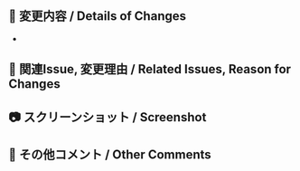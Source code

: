 ## :hammer: 変更内容 / Details of Changes
- 
<!-- 
    変更内容をできるだけ簡潔に書いてください / A clear and concise description of what the changes is.
```
// コードや譜面ヘッダーの仕様変更の場合は、このように例示して記述してください。
```
-->

## :bookmark: 関連Issue, 変更理由 / Related Issues, Reason for Changes
<!-- 今回の変更に関連したIssue番号 もしくは GitLab Issues, Twitterのリンクを入れてください -->
<!-- いずれにも該当しない場合は、変更理由を書いてください -->

## :camera: スクリーンショット / Screenshot
<!-- 変更点に関して、画面デザインを変更する場合はスクリーンショットを貼ってください -->

## :pencil: その他コメント / Other Comments
<!-- 懸念事項などがあれば記述してください / Add any other context about the pull request here.) -->

